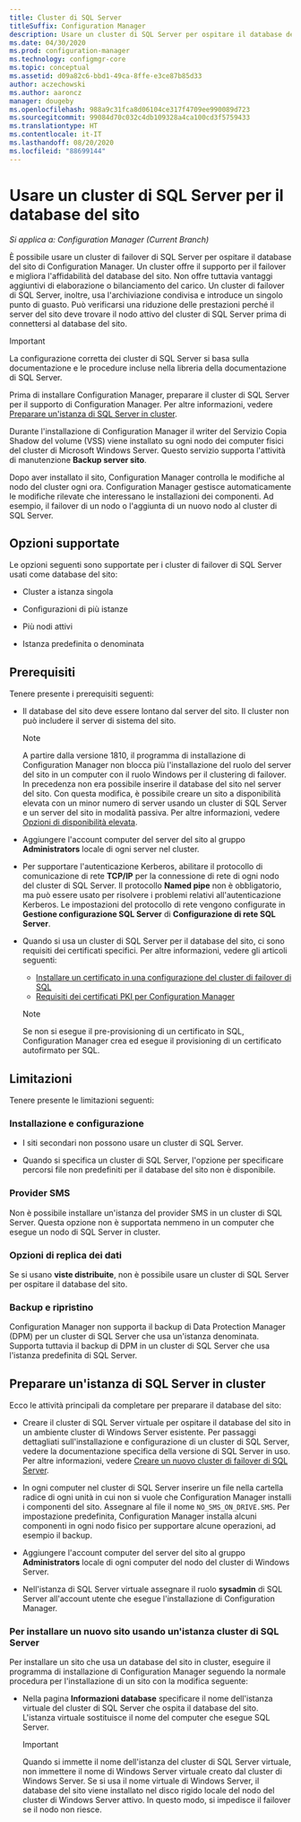 ```yaml
---
title: Cluster di SQL Server
titleSuffix: Configuration Manager
description: Usare un cluster di SQL Server per ospitare il database del sito di Configuration Manager
ms.date: 04/30/2020
ms.prod: configuration-manager
ms.technology: configmgr-core
ms.topic: conceptual
ms.assetid: d09a82c6-bbd1-49ca-8ffe-e3ce87b85d33
author: aczechowski
ms.author: aaroncz
manager: dougeby
ms.openlocfilehash: 988a9c31fca8d06104ce317f4709ee990089d723
ms.sourcegitcommit: 99084d70c032c4db109328a4ca100cd3f5759433
ms.translationtype: HT
ms.contentlocale: it-IT
ms.lasthandoff: 08/20/2020
ms.locfileid: "88699144"
---
```

# <a name="use-a-sql-server-cluster-for-the-site-database"></a>Usare un cluster di SQL Server per il database del sito

*Si applica a: Configuration Manager (Current Branch)*

È possibile usare un cluster di failover di SQL Server per ospitare il database del sito di Configuration Manager. Un cluster offre il supporto per il failover e migliora l'affidabilità del database del sito. Non offre tuttavia vantaggi aggiuntivi di elaborazione o bilanciamento del carico. Un cluster di failover di SQL Server, inoltre, usa l'archiviazione condivisa e introduce un singolo punto di guasto. Può verificarsi una riduzione delle prestazioni perché il server del sito deve trovare il nodo attivo del cluster di SQL Server prima di connettersi al database del sito.  

> [!IMPORTANT]  
> La configurazione corretta dei cluster di SQL Server si basa sulla documentazione e le procedure incluse nella libreria della documentazione di SQL Server.  


Prima di installare Configuration Manager, preparare il cluster di SQL Server per il supporto di Configuration Manager. Per altre informazioni, vedere [Preparare un'istanza di SQL Server in cluster](#bkmk_prepare).

Durante l'installazione di Configuration Manager il writer del Servizio Copia Shadow del volume (VSS) viene installato su ogni nodo dei computer fisici del cluster di Microsoft Windows Server. Questo servizio supporta l'attività di manutenzione **Backup server sito**.  

Dopo aver installato il sito, Configuration Manager controlla le modifiche al nodo del cluster ogni ora. Configuration Manager gestisce automaticamente le modifiche rilevate che interessano le installazioni dei componenti. Ad esempio, il failover di un nodo o l'aggiunta di un nuovo nodo al cluster di SQL Server.  



## <a name="supported-options"></a>Opzioni supportate

Le opzioni seguenti sono supportate per i cluster di failover di SQL Server usati come database del sito:

- Cluster a istanza singola  

- Configurazioni di più istanze  

- Più nodi attivi  

- Istanza predefinita o denominata  



## <a name="prerequisites"></a>Prerequisiti

Tenere presente i prerequisiti seguenti:  

- Il database del sito deve essere lontano dal server del sito. Il cluster non può includere il server di sistema del sito.  

    > [!Note]  
    > A partire dalla versione 1810, il programma di installazione di Configuration Manager non blocca più l'installazione del ruolo del server del sito in un computer con il ruolo Windows per il clustering di failover. In precedenza non era possibile inserire il database del sito nel server del sito. Con questa modifica, è possibile creare un sito a disponibilità elevata con un minor numero di server usando un cluster di SQL Server e un server del sito in modalità passiva. Per altre informazioni, vedere [Opzioni di disponibilità elevata](high-availability-options.md). <!--3607761, fka 1359132-->  

- Aggiungere l'account computer del server del sito al gruppo **Administrators** locale di ogni server nel cluster.  

- Per supportare l'autenticazione Kerberos, abilitare il protocollo di comunicazione di rete **TCP/IP** per la connessione di rete di ogni nodo del cluster di SQL Server. Il protocollo **Named pipe** non è obbligatorio, ma può essere usato per risolvere i problemi relativi all'autenticazione Kerberos. Le impostazioni del protocollo di rete vengono configurate in **Gestione configurazione SQL Server** di **Configurazione di rete SQL Server**.  

- Quando si usa un cluster di SQL Server per il database del sito, ci sono requisiti dei certificati specifici. Per altre informazioni, vedere gli articoli seguenti:
  - [Installare un certificato in una configurazione del cluster di failover di SQL](/sql/database-engine/configure-windows/manage-certificates?view=sql-server-ver15#provision-failover-cluster-cert)
  - [Requisiti dei certificati PKI per Configuration Manager](../../../plan-design/network/pki-certificate-requirements.md#BKMK_PKIcertificates_for_servers)

  > [!NOTE]
  > Se non si esegue il pre-provisioning di un certificato in SQL, Configuration Manager crea ed esegue il provisioning di un certificato autofirmato per SQL.<!-- 7099499 -->

## <a name="limitations"></a>Limitazioni

Tenere presente le limitazioni seguenti:  


### <a name="installation-and-configuration"></a>Installazione e configurazione

- I siti secondari non possono usare un cluster di SQL Server.  

- Quando si specifica un cluster di SQL Server, l'opzione per specificare percorsi file non predefiniti per il database del sito non è disponibile.  


### <a name="sms-provider"></a>Provider SMS

Non è possibile installare un'istanza del provider SMS in un cluster di SQL Server. Questa opzione non è supportata nemmeno in un computer che esegue un nodo di SQL Server in cluster.  


### <a name="data-replication-options"></a>Opzioni di replica dei dati

Se si usano **viste distribuite**, non è possibile usare un cluster di SQL Server per ospitare il database del sito.  


### <a name="backup-and-recovery"></a>Backup e ripristino

Configuration Manager non supporta il backup di Data Protection Manager (DPM) per un cluster di SQL Server che usa un'istanza denominata. Supporta tuttavia il backup di DPM in un cluster di SQL Server che usa l'istanza predefinita di SQL Server.  



## <a name="prepare-a-clustered-sql-server-instance"></a><a name="bkmk_prepare"></a> Preparare un'istanza di SQL Server in cluster  

Ecco le attività principali da completare per preparare il database del sito:

- Creare il cluster di SQL Server virtuale per ospitare il database del sito in un ambiente cluster di Windows Server esistente. Per passaggi dettagliati sull'installazione e configurazione di un cluster di SQL Server, vedere la documentazione specifica della versione di SQL Server in uso. Per altre informazioni, vedere [Creare un nuovo cluster di failover di SQL Server](/sql/sql-server/failover-clusters/install/create-a-new-sql-server-failover-cluster-setup?view=sql-server-2017).  

- In ogni computer nel cluster di SQL Server inserire un file nella cartella radice di ogni unità in cui non si vuole che Configuration Manager installi i componenti del sito. Assegnare al file il nome `NO_SMS_ON_DRIVE.SMS`. Per impostazione predefinita, Configuration Manager installa alcuni componenti in ogni nodo fisico per supportare alcune operazioni, ad esempio il backup.  

- Aggiungere l'account computer del server del sito al gruppo **Administrators** locale di ogni computer del nodo del cluster di Windows Server.  

- Nell'istanza di SQL Server virtuale assegnare il ruolo **sysadmin** di SQL Server all'account utente che esegue l'installazione di Configuration Manager.  


### <a name="to-install-a-new-site-using-a-clustered-sql-server"></a>Per installare un nuovo sito usando un'istanza cluster di SQL Server  

Per installare un sito che usa un database del sito in cluster, eseguire il programma di installazione di Configuration Manager seguendo la normale procedura per l'installazione di un sito con la modifica seguente:  

- Nella pagina **Informazioni database** specificare il nome dell'istanza virtuale del cluster di SQL Server che ospita il database del sito. L'istanza virtuale sostituisce il nome del computer che esegue SQL Server.  

    > [!IMPORTANT]  
    > Quando si immette il nome dell'istanza del cluster di SQL Server virtuale, non immettere il nome di Windows Server virtuale creato dal cluster di Windows Server. Se si usa il nome virtuale di Windows Server, il database del sito viene installato nel disco rigido locale del nodo del cluster di Windows Server attivo. In questo modo, si impedisce il failover se il nodo non riesce.